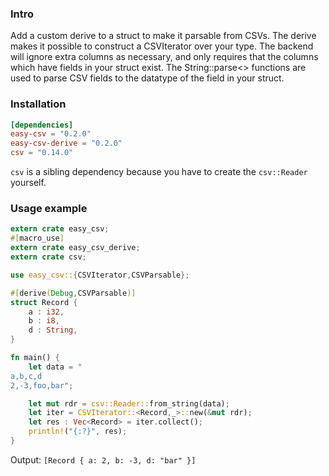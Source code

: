 ### Intro

Add a custom derive to a struct to make it parsable from CSVs. The derive
makes it possible to construct a CSVIterator over your type. The backend will
ignore extra columns as necessary, and only requires that the columns which
have fields in your struct exist. The String::parse<> functions are used to
parse CSV fields to the datatype of the field in your struct.

### Installation

```toml
[dependencies]
easy-csv = "0.2.0"
easy-csv-derive = "0.2.0"
csv = "0.14.0"
```

`csv` is a sibling dependency because you have to create the `csv::Reader` yourself.

### Usage example

```rust
extern crate easy_csv;
#[macro_use]
extern crate easy_csv_derive;
extern crate csv;

use easy_csv::{CSVIterator,CSVParsable};

#[derive(Debug,CSVParsable)]
struct Record {
    a : i32,
    b : i8,
    d : String,
}

fn main() {
    let data = "
a,b,c,d
2,-3,foo,bar";

    let mut rdr = csv::Reader::from_string(data);
    let iter = CSVIterator::<Record,_>::new(&mut rdr);
    let res : Vec<Record> = iter.collect();
    println!("{:?}", res);
}
```

Output: `[Record { a: 2, b: -3, d: "bar" }]`
